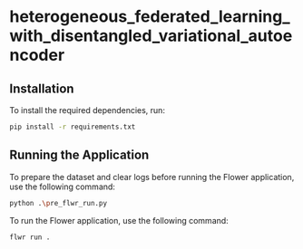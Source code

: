 # heterogeneous_federated_learning_with_disentangled_variational_autoencoder

## Installation

To install the required dependencies, run:

```sh
pip install -r requirements.txt
```


## Running the Application

To prepare the dataset and clear logs before running the Flower application, use the following command:

```sh
python .\pre_flwr_run.py
```

To run the Flower application, use the following command:

```sh
flwr run .
```